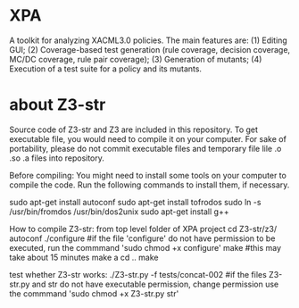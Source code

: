 # XPA
A toolkit for analyzing XACML3.0 policies. The main features are: (1) Editing GUI; (2) Coverage-based test generation (rule coverage, decision coverage, MC/DC coverage, rule pair coverage); (3) Generation of mutants; (4) Execution of a test suite for a policy and its mutants.

# about Z3-str
Source code of Z3-str and Z3 are included in this repository. To get executable file, you would need to compile it on your computer. For sake of portability, please do not commit executable files and temporary file lile .o .so .a files into repository.

Before compiling:
You might need to install some tools on your computer to compile the code. Run the following commands to install them, if necessary.

sudo apt-get install autoconf
sudo apt-get install tofrodos
sudo ln -s /usr/bin/fromdos /usr/bin/dos2unix 
sudo apt-get install g++

How to compile Z3-str:
from top level folder of XPA project
cd Z3-str/z3/
autoconf
./configure  #if the file 'configure' do not have permission to be executed, run the commmand 'sudo chmod +x configure'
make	#this may take about 15 minutes
make a
cd ..
make

test whether Z3-str works:
./Z3-str.py -f tests/concat-002	#if the files Z3-str.py and str do not have executable permission, change permission use the commmand 'sudo chmod +x Z3-str.py str'

